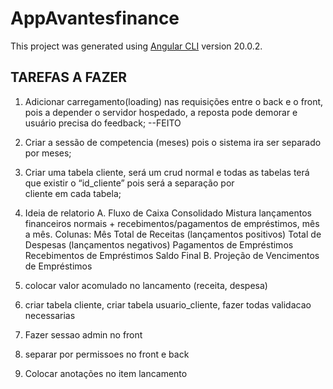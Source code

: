 # AppAvantesfinance

This project was generated using [Angular CLI](https://github.com/angular/angular-cli) version 20.0.2.

## TAREFAS A FAZER

1. Adicionar carregamento(loading) nas requisições entre o back e o front, pois a depender o servidor hospedado, a reposta pode demorar e usuário precisa do feedback; --FEITO
2. Criar a sessão de competencia (meses) pois o sistema ira ser separado por meses;
3. Criar uma tabela cliente, será um crud normal e todas as tabelas  terá que existir o “id_cliente” pois será a separação por cliente em cada tabela;
4. Ideia de relatorio
    A. Fluxo de Caixa Consolidado
        Mistura lançamentos financeiros normais + recebimentos/pagamentos de empréstimos, mês a mês.
        Colunas:
        Mês
        Total de Receitas (lançamentos positivos)
        Total de Despesas (lançamentos negativos)
        Pagamentos de Empréstimos
        Recebimentos de Empréstimos
        Saldo Final
    B. Projeção de Vencimentos de Empréstimos

6. colocar valor acomulado no lancamento (receita, despesa)
7. criar tabela cliente, criar tabela usuario_cliente, fazer todas validacao necessarias
8. Fazer sessao admin no front
9. separar por permissoes no front e back
5. Colocar anotações no item lancamento